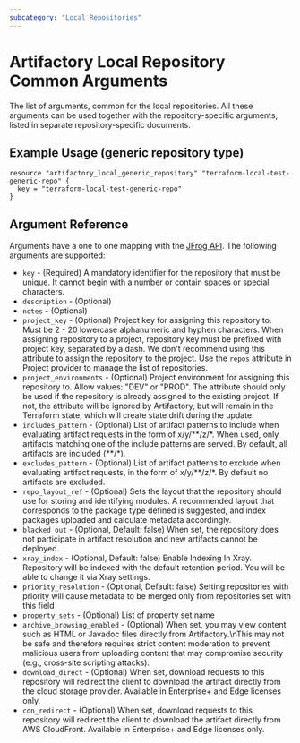 ```yaml
---
subcategory: "Local Repositories"
---
```

# Artifactory Local Repository Common Arguments

The list of arguments, common for the local repositories. All these arguments can be used together with the
repository-specific arguments, listed in separate repository-specific documents.   


## Example Usage (generic repository type)

```hcl
resource "artifactory_local_generic_repository" "terraform-local-test-generic-repo" {
  key = "terraform-local-test-generic-repo"
}
```

## Argument Reference

Arguments have a one to one mapping with the [JFrog API](https://www.jfrog.com/confluence/display/RTF/Repository+Configuration+JSON).
The following arguments are supported:

* `key` - (Required) A mandatory identifier for the repository that must be unique. It cannot begin with a number or
contain spaces or special characters.
* `description` - (Optional)
* `notes` - (Optional)
* `project_key` - (Optional) Project key for assigning this repository to. Must be 2 - 20 lowercase alphanumeric and hyphen characters.
  When assigning repository to a project, repository key must be prefixed with project key, separated by a dash.
  We don't recommend using this attribute to assign the repository to the project. Use the `repos` attribute in Project provider
  to manage the list of repositories.
* `project_environments` - (Optional) Project environment for assigning this repository to. Allow values: "DEV" or "PROD".
  The attribute should only be used if the repository is already assigned to the existing project.
  If not, the attribute will be ignored by Artifactory, but will remain in the Terraform state, which will create state
  drift during the update.
* `includes_pattern` - (Optional) List of artifact patterns to include when evaluating artifact requests in the form
of x/y/**/z/\*. When used, only artifacts matching one of the include patterns are served. By default, all artifacts are included (\*\*/*).
* `excludes_pattern` - (Optional) List of artifact patterns to exclude when evaluating artifact requests, in the form
of x/y/**/z/*. By default no artifacts are excluded.
* `repo_layout_ref` - (Optional) Sets the layout that the repository should use for storing and identifying modules.
  A recommended layout that corresponds to the package type defined is suggested, and index packages uploaded and calculate metadata accordingly.
* `blacked_out` - (Optional, Default: false) When set, the repository does not participate in artifact resolution and
new artifacts cannot be deployed.
* `xray_index` - (Optional, Default: false) Enable Indexing In Xray. Repository will be indexed with the default
retention period. You will be able to change it via Xray settings.
* `priority_resolution` - (Optional, Default: false) Setting repositories with priority will cause metadata to be
merged only from repositories set with this field
* `property_sets` - (Optional) List of property set name
* `archive_browsing_enabled` - (Optional) When set, you may view content such as HTML or Javadoc files directly from
Artifactory.\nThis may not be safe and therefore requires strict content moderation to prevent malicious users from
uploading content that may compromise security (e.g., cross-site scripting attacks).
* `download_direct` - (Optional) When set, download requests to this repository will redirect the client to download
the artifact directly from the cloud storage provider. Available in Enterprise+ and Edge licenses only.
* `cdn_redirect` - (Optional) When set, download requests to this repository will redirect the client to download
the artifact directly from AWS CloudFront. Available in Enterprise+ and Edge licenses only.
